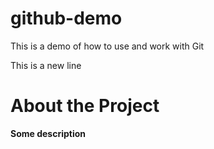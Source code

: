 # github-demo
This is a demo of how to use and work with Git 

This is a new line

# About the Project
**Some description**
